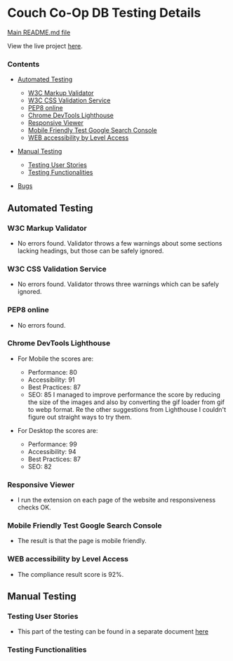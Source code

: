 # Couch Co-Op DB Testing Details #

[Main README.md file](https://github.com/MihaelaVacarus/Couch-Co-Op-DB/blob/master/README.md)

View the live project [here](https://couch-co-op-db.herokuapp.com/).

### **Contents** ###

- [Automated Testing](#automated-testing)
    - [W3C Markup Validator](#w3c-markup-validator)
    - [W3C CSS Validation Service](#w3c-css-validation-service)
    - [PEP8 online](#pep8-online)
    - [Chrome DevTools Lighthouse](#chrome-devtools-lighthouse)
    - [Responsive Viewer](#responsive-viewer)
    - [Mobile Friendly Test Google Search Console](#mobile-friendly-test-google-search-console)
    - [WEB accessibility by Level Access](#web-accessibility-by-level-access)

- [Manual Testing](#manual-testing)
    - [Testing User Stories](#testing-user-stories)
    - [Testing Functionalities](#testing-functionalities)

- [Bugs](#bugs)

## Automated Testing ##

### W3C Markup Validator
- No errors found. Validator throws a few warnings about some sections lacking headings, but those can be safely ignored.

### W3C CSS Validation Service
- No errors found. Validator throws three warnings which can be safely ignored. 

### PEP8 online
- No errors found. 

### Chrome DevTools Lighthouse
- For Mobile the scores are: 
    - Performance: 80
    - Accessibility: 91
    - Best Practices: 87
    - SEO: 85
I managed to improve performance the score by reducing the size of the images and also by converting the gif loader from gif to webp format. Re the other suggestions from Lighthouse I couldn't figure out straight ways to try them.

- For Desktop the scores are:
    - Performance: 99
    - Accessibility: 94
    - Best Practices: 87
    - SEO: 82

### Responsive Viewer
- I run the extension on each page of the website and responsiveness checks OK. 

### Mobile Friendly Test Google Search Console
- The result is that the page is mobile friendly.

### WEB accessibility by Level Access
- The compliance result score is 92%.

## Manual Testing ##

### Testing User Stories
- This part of the testing can be found in a separate document [here](./testing-user-stories.pdf)

### Testing Functionalities
